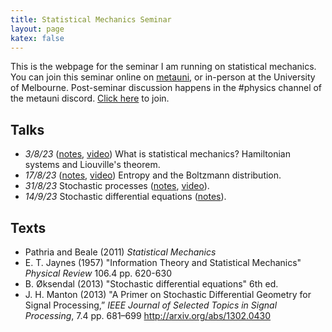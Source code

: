 ```yaml
---
title: Statistical Mechanics Seminar
layout: page
katex: false
---
```



This is the webpage for the seminar I am running on statistical mechanics. You 
can join this seminar online on [metauni](https://metauni.org), or in-person at 
the University of Melbourne. Post-seminar discussion happens in the #physics channel of the metauni discord. [Click here](https://discord.gg/JbYbXWJAhB) to join.

## Talks
- *3/8/23* ([notes](/stat-mech/intro.pdf), [video](https://youtu.be/D2Lyxkf5gIM)) What is statistical mechanics? Hamiltonian systems and Liouville's theorem. 
- *17/8/23* ([notes](/stat-mech/entropy-and-boltzmann.pdf), [video](https://youtu.be/DwyIcfzT8e8)) Entropy and the Boltzmann distribution.
- *31/8/23* Stochastic processes ([notes](/stat-mech/stochastic-processes.pdf), [video](https://youtu.be/sa4y1G4VHyQ)).
- *14/9/23* Stochastic differential equations ([notes](/stat-mech/stochastic-integration-and-sdes.pdf)).


## Texts
- Pathria and Beale (2011) *Statistical Mechanics*
- E. T. Jaynes (1957) "Information Theory and Statistical Mechanics" *Physical Review* 106.4 pp. 620-630
- B. Øksendal (2013) "Stochastic differential equations" 6th ed.
- J. H. Manton (2013) "A Primer on Stochastic Differential Geometry for Signal Processing,” *IEEE Journal of Selected Topics in Signal Processing*, 7.4 pp. 681–699 <http://arxiv.org/abs/1302.0430>
